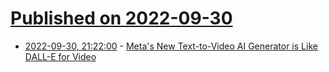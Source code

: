 # [Published on 2022-09-30](index.md)

* [2022-09-30, 21:22:00](https://tech.slashdot.org/story/22/09/30/1941243/metas-new-text-to-video-ai-generator-is-like-dall-e-for-video?utm_source=rss1.0mainlinkanon&utm_medium=feed) - [Meta's New Text-to-Video AI Generator is Like DALL-E for Video](https://tech.slashdot.org/story/22/09/30/1941243/metas-new-text-to-video-ai-generator-is-like-dall-e-for-video?utm_source=rss1.0mainlinkanon&utm_medium=feed)
